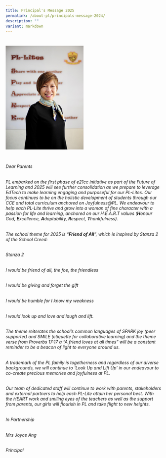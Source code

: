 ```yaml
---
title: Principal's Message 2025
permalink: /about-pl/principals-message-2024/
description: ""
variant: markdown
---
```

# <img style="width:50%;height:50%" height="auto" width="100%" src="/images/About%20PL/Principal's%20Message%202023/P1.jpg">
# 
###### Dear Parents&nbsp;&nbsp;&nbsp;&nbsp;&nbsp;&nbsp;&nbsp;&nbsp;&nbsp;&nbsp;&nbsp;&nbsp;&nbsp;&nbsp;&nbsp;&nbsp;&nbsp;&nbsp;&nbsp;&nbsp;&nbsp;&nbsp;&nbsp;&nbsp;&nbsp;&nbsp;&nbsp;&nbsp;&nbsp;&nbsp;&nbsp;&nbsp;&nbsp;&nbsp;&nbsp;&nbsp;&nbsp;&nbsp;&nbsp;&nbsp;&nbsp;&nbsp;&nbsp;&nbsp;&nbsp; &nbsp;&nbsp;&nbsp;&nbsp;&nbsp;&nbsp;&nbsp;&nbsp;&nbsp;&nbsp;&nbsp;&nbsp;&nbsp;&nbsp;&nbsp;&nbsp;&nbsp;&nbsp;&nbsp;&nbsp;&nbsp;&nbsp;&nbsp;&nbsp;&nbsp;&nbsp;
###### 
###### PL embarked on the first phase of e21cc initiative as part of the Future of Learning and 2025 will see further consolidation as we prepare to leverage EdTech to make learning engaging and purposeful for our PL-Lites. Our focus continues to be on the holistic development of students through our CCE and total curriculum anchored on Joyfulness@PL. We endeavour to help each PL-Lite thrive and grow into a woman of fine character with a passion for life and learning, anchored on our H.E.A.R.T values (**H**onour God, **E**xcellence, **A**daptability, **R**espect, **T**hankfulness).
###### 
###### The school theme for 2025 is “**Friend of All**”, which is inspired by Stanza 2 of the School Creed:
###### 
###### _Stanza 2_
###### 
###### *I would be friend of all, the foe, the friendless*
###### 
###### *I would be giving and forget the gift*
###### 
###### *I would be humble for I know my weakness*
###### 
###### *I would look up and love and laugh and lift.*
###### 
###### The theme reiterates the school’s common languages of SPARK joy (peer supporter) and SMILE (etiquette for collaborative learning) and the theme verse from Proverbs 17:17 a “A friend loves at all times” will be a constant reminder to be a beacon of light to everyone around us.&nbsp;
###### 
###### A trademark of the PL family is togetherness and regardless of our diverse backgrounds, we will continue to ‘Look Up and Lift Up’ in our endeavour to co-create precious memories and joyfulness at PL.
###### 
###### Our team of dedicated staff will continue to work with parents, stakeholders and external partners to help each PL-Lite attain her personal best. With the HEART work and smiling eyes of the teachers as well as the support from parents, our girls will flourish in PL and take flight to new heights.
###### 
###### In Partnership
###### Mrs Joyce Ang
###### Principal